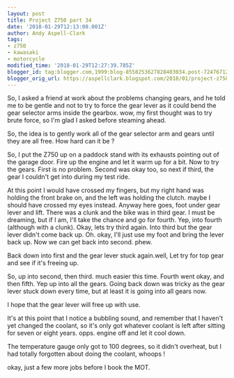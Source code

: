 ```yaml
---
layout: post
title: Project Z750 part 34
date: '2018-01-29T12:13:00.001Z'
author: Andy Aspell-Clark
tags:
- z750
- kawasaki
- motorcycle
modified_time: '2018-01-29T12:27:39.785Z'
blogger_id: tag:blogger.com,1999:blog-8558253627828403034.post-7247671205844849942
blogger_orig_url: https://aspellclark.blogspot.com/2018/01/project-z750-part-34.html
---
```


So, I asked a friend at work about the problems changing gears, and he told me to be gentle and not to try to force the gear lever as it could bend the gear selector arms inside the gearbox. wow, my first thought was to try brute force, so I'm glad I asked before steaming ahead.

So, the idea is to gently work all of the gear selector arm and gears until they are all free. How hard can it be ?

So, I put the Z750 up on a paddock stand with its exhausts pointing out of the garage door. Fire up the engine and let it warm up for a bit. Now to try the gears. First is no problem. Second was okay too, so next if third, the gear I couldn't get into during my test ride.

At this point I would have crossed my fingers, but my right hand was holding the front brake on, and the left was holding the clutch. maybe I should have crossed my eyes instead. Anyway here goes, foot under gear lever and lift. There was a clunk and the bike was in third gear. I must be dreaming, but if I am, I'll take the chance and go for fourth. Yep, into fourth (although with a clunk). Okay, lets try third again. Into third but the gear lever didn't come back up. Oh. okay, I'll just use my foot and bring the lever back up. Now we can get back into second. phew.

Back down into first and the gear lever stuck again.well, Let try for top gear and see if it's freeing up.

So, up into second, then third. much easier this time. Fourth went okay, and then fifth. Yep up into all the gears. Going back down was tricky as the gear lever stuck down every time, but at least it is going into all gears now.

I hope that the gear lever will free up with use.

It's at this point that I notice a bubbling sound, and remember that I haven't yet changed the coolant, so it's only got whatever coolant is left after sitting for seven or eight years. opps. engine off and let it cool down.

The temperature gauge only got to 100 degrees, so it didn't overheat, but I had totally forgotten about doing the coolant, whoops !

okay, just a few more jobs before I book the MOT.